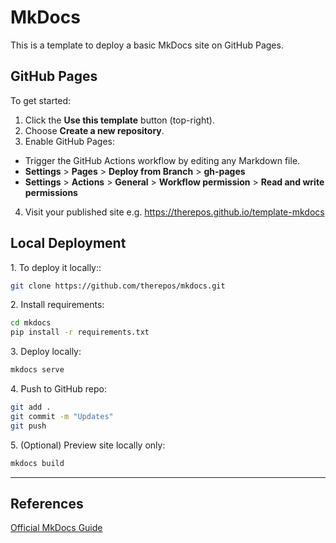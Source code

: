 # MkDocs

This is a template to deploy a basic MkDocs site on GitHub Pages.

## GitHub Pages
To get started:

1. Click the **Use this template** button (top-right).  
2. Choose **Create a new repository**.  
3. Enable GitHub Pages:  
- Trigger the GitHub Actions workflow by editing any Markdown file.  
- **Settings** > **Pages** > **Deploy from Branch** > **gh-pages**  
- **Settings** > **Actions** > **General** > **Workflow permission** > **Read and write permissions**   
4. Visit your published site e.g. https://therepos.github.io/template-mkdocs

## Local Deployment
1\. To deploy it locally::  
```bash
git clone https://github.com/therepos/mkdocs.git
```

2\. Install requirements:
```bash
cd mkdocs
pip install -r requirements.txt
```

3\. Deploy locally:
```bash
mkdocs serve
```

4\. Push to GitHub repo:
```bash
git add . 
git commit -m "Updates"
git push
```

5\. (Optional) Preview site locally only:
```bash
mkdocs build
```

---

## References
[Official MkDocs Guide](https://www.mkdocs.org/)
